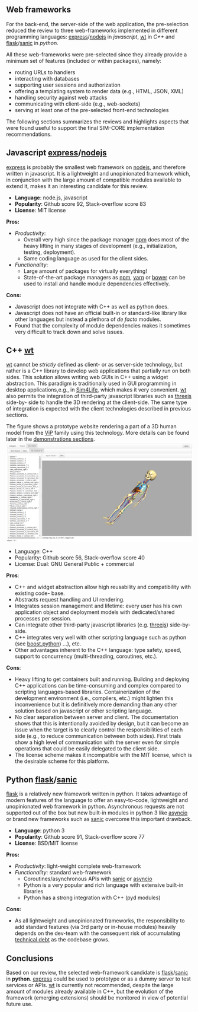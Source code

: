 
## Web frameworks

For the back-end, the server-side of the web application, the pre-selection reduced
the review to three web-frameworks implemented in different programming languages:
[express]/[nodejs] in *javascript*,  [wt] in *C++* and [flask]/[sanic] in *python*.

All these web-frameworks were pre-selected since they already provide a minimum set of
features (included or within packages), namely:

- routing URLs to handlers
- interacting with databases
- supporting user sessions and authorization
- offering a templating system to render data (e.g., HTML, JSON, XML)
- handling security against web attacks
- communicating with client-side (e.g., web-sockets)
- serving at least one of the pre-selected front-end technologies

The following sections summarizes the reviews and highlights aspects
that were found useful to support the final SIM-CORE implementation recommendations.

## Javascript [express]/[nodejs]

[express] is probably the smallest web framework on [nodejs], and therefore written
in javascript. It is a lightweight and unopinionated framework which, in conjunction
with the large amount of compatible modules available to extend it, makes it an interesting
candidate for this review.

  - **Language**: node.js, javascript
  - **Popularity**: Github score 92, Stack-overflow score 83
  - **License**: MIT license

**Pros:**

  - *Productivity*:
    - Overall very high since the package manager [npm] does most of the heavy
    lifting in many stages of development (e.g., initialization, testing, deployment).
    - Same coding language as used for the client sides.
  - *Functionality*:
    - Large amount of packages for virtually everything!
    - State-of-the-art package managers as [npm], [yarn] or [bower] can be used
    to install and handle module dependencies effectively.

**Cons:**

  - Javascript does not integrate with C++ as well as python does.
  - Javascript does not have an official built-in or standard-like library like
   other languages but instead a plethora of *de facto* modules.
  - Found that the complexity of module dependencies makes it sometimes very difficult
  to track down and solve issues.

## C++ [wt]

[wt] cannot be *strictly* defined as client- or as server-side technology, but rather is a C++
library to develop web applications that partially run on both sides. This solution allows
writing web GUIs in C++ using a widget abstraction. This paradigm is traditionally used in
GUI programming in desktop applications,e.g., in [Sim4Life], which makes it very convenient.
[wt] also permits the integration of third-party javascript libraries such as [threejs] side-by-
side to handle the 3D rendering at the client-side. The same type of integration
is expected with the client technologies described in previous sections.

The figure shows a prototype website rendering a part of a 3D human model from the [ViP]
family using this technology. More details can be found later in the [demonstrations
sections](demos.md).
![wt-screenshot](../img/wt.png)


- Language: C++
- Popularity: Github score 56, Stack-overflow score 40
- License: Dual: GNU General Public + commercial

**Pros**:

- C++ and widget abstraction allow high reusability and compatibility with existing code-
base.
- Abstracts request handling and UI rendering.
- Integrates session management and lifetime: every user has his own application object and
deployment models with dedicated/shared processes per session.
- Can integrate other third-party javascript libraries (e.g. [threejs]) side-by-side.
- C++ integrates very well with other scripting language such as python (see [boost.python])
 ...), etc.
- Other advantages inherent to the C++ language: type safety, speed, support to
concurrency (multi-threading, coroutines, etc.).

**Cons**:

- Heavy lifting to get containers built and running. Building and deploying C++ applications
can be time-consuming and complex compared to scripting languages-based libraries.
Containerization of the development environment (i.e., compilers, etc.) might lighten this
inconvenience but it is definitively more demanding than any other solution based on
javascript or other scripting language.
- No clear separation between server and client. The documentation shows that this is
intentionally avoided by design, but it can become an issue when the target is to clearly
control the responsibilities of each side (e.g., to reduce communication between both sides).
First trials show a high level of communication with the server
even for simple operations that could be easily delegated to the client side.
- The license scheme makes it incompatible with the MIT license, which is the desirable
scheme for this platform.


## Python [flask]/[sanic]

[flask] is a relatively new framework written in python. It takes advantage of
modern features of the language to offer an easy-to-code, lightweight and unopinionated
web framework in python. Asynchronous requests are not supported out of the box but
new built-in modules in python 3 like [asyncio] or brand new frameworks such as
[sanic] overcome this important drawback.

  - **Language**: python 3
  - **Popularity**: Github score 91, Stack-overflow score 77
  - **License**: BSD/MIT license

**Pros:**

- *Productivity*: light-weight complete web-framework
- *Functionality*: standard web-framework
  - Coroutines/asynchronous APIs with [sanic] or [asyncio]
  - Python is a very popular and rich language with extensive built-in libraries
  - Python has a strong integration with C++ (pyd modules)

**Cons:**

- As all lightweight and unopinionated frameworks, the responsibility to add
standard features (via 3rd party or in-house modules) heavily depends
on the dev-team with the consequent risk of accumulating [technical
debt](https://en.wikipedia.org/wiki/Technical_debt) as the codebase grows.


## Conclusions
Based on our review, the selected web-framework candidate is [flask]/[sanic] in **python**.
[express] could be used to prototype or as a dummy server to test services or APIs.
[wt] is currently not recommended, despite the large amount of modules already
available in C++, but the evolution of the framework (emerging extensions) should
be monitored in view of potential future use.


[asyncio]: https://docs.python.org/3/library/asyncio.html
[boost.python]: http://www.boost.org/doc/libs/1_66_0/libs/python/doc/html/index.html
[bower]: https://bower.io
[express]: http://expressjs.com/
[flask]: http://flask.pocoo.org/
[nodejs]: https://nodejs.org/
[npm]: https://www.npmjs.com
[sanic]: https://github.com/channelcat/sanic
[Sim4Life]: https://www.zurichmedtech.com/sim4life/
[threejs]: https://threejs.org/
[ViP]: https://www.itis.ethz.ch/virtual-population/virtual-population/overview/
[wt]: https://wwww.webtoolkit.eu/wt
[yarn]: https://yarnpkg.com/en/
